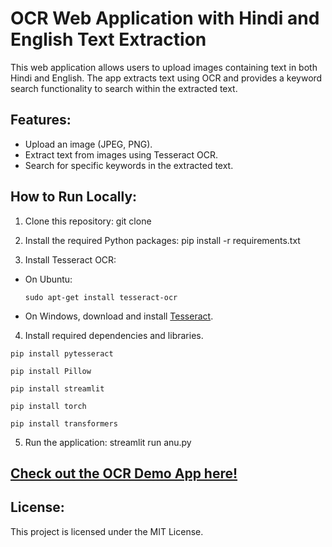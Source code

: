 # OCR Web Application with Hindi and English Text Extraction

This web application allows users to upload images containing text in both Hindi and English. The app extracts text using OCR and provides a keyword search functionality to search within the extracted text.

## Features:
- Upload an image (JPEG, PNG).
- Extract text from images using Tesseract OCR.
- Search for specific keywords in the extracted text.

## How to Run Locally:

1. Clone this repository: git clone <repository-url>

2. Install the required Python packages: pip install -r requirements.txt
 
3. Install Tesseract OCR:
- On Ubuntu:
  ```
  sudo apt-get install tesseract-ocr
  ```
- On Windows, download and install [Tesseract](https://github.com/tesseract-ocr/tesseract/wiki).
4. Install required dependencies and libraries.
  
  ```pip install pytesseract```
 
  ```pip install Pillow```
  
  ```pip install streamlit```
  
  ```pip install torch```
  
  ```pip install transformers```

5. Run the application: streamlit run anu.py


## [Check out the OCR Demo App here!](https://ocr-demo-2.streamlit.app/)


## License:
This project is licensed under the MIT License.
